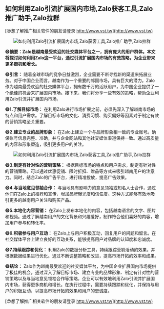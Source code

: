 ## **如何利用Zalo引流扩展国内市场,Zalo获客工具,Zalo推广助手,Zalo拉群**

[😍想了解推广相关软件的朋友请登录 http://www.vst.tw](http://www.vst.tw)

 <center><img src="https://vst.tw/MP4/tuiguang/png/5.png" alt="如何利用Zalo引流扩展国内市场,Zalo获客工具,Zalo推广助手,Zalo拉群"></center>

**😄摘要：Zalo是越南最受欢迎的社交媒体平台之一，拥有庞大的用户群体。本文将探讨如何利用Zalo这一平台，通过引流扩展国内市场的有效策略，为企业带来更多商机和增长。**

**😄引言：**
随着全球市场的竞争日益激烈，企业需要不断寻找新的渠道来拓展业务。对于中国企业而言，越南作为一个重要的邻国市场，具有巨大的潜力。Zalo作为越南最受欢迎的社交媒体平台，拥有数千万的活跃用户，为中国企业提供了一个绝佳的机会来扩展国内市场。接下来，我们将分享一些有效的策略，帮助企业利用Zalo引流并扩展国内市场。

**😄1.了解目标市场：**
在利用Zalo进行市场扩展之前，必须先深入了解越南市场的特点和用户需求。了解目标市场的文化、消费习惯、购买偏好等因素对于制定有效的营销策略至关重要。

**😄2.建立专业的品牌形象：**
在Zalo上建立一个与品牌形象相一致的专业账号。确保账号信息完整、准确，并与企业网站和其他社交媒体渠道保持一致。通过高质量的内容和形象塑造，吸引更多用户的关注。

 <center><img src="https://vst.tw/MP4/tuiguang/png/1.png" alt="如何利用Zalo引流扩展国内市场,Zalo获客工具,Zalo推广助手,Zalo拉群"></center>

**😄3.制定有针对性的营销策略：**
根据目标市场的特点和用户需求，制定有针对性的营销策略。可以通过优惠促销、限时折扣、赠品等方式来吸引越南用户的注意力。同时，结合Zalo的广告平台，进行精准投放，提高广告效果。

**😄4.与当地意见领袖合作：**
与当地具有影响力的意见领袖或知名人士合作，通过他们在Zalo上的推荐和宣传，增加品牌曝光度和信任度。这种方式能够有效地吸引更多的越南用户关注和购买产品。

**😄5.本地化内容营销：**
在Zalo上发布本地化的内容，包括越南语言的文字、图片和视频。通过了解越南用户的文化背景和兴趣爱好，制作符合他们喜好的内容，增加用户参与和转化率。

**😄6.积极参与用户互动：**
在Zalo上与用户积极互动，回复用户的问题和留言。在社交媒体平台上建立良好的互动关系，能够提高用户对品牌的认知度和忠诚度。

**😄7.持续跟踪和优化：**
利用Zalo的数据分析工具，持续跟踪营销活动的效果，并根据数据结果进行优化。通过不断调整策略和改进，提高市场开拓的效率和成果。

**😄结论：**
Zalo作为越南最受欢迎的社交媒体平台，为中国企业扩展国内市场提供了极佳的机会。通过深入了解目标市场、建立专业的品牌形象、制定有针对性的营销策略以及与当地意见领袖合作等策略，企业可以有效地利用Zalo引流并扩展国内市场，获得更多商机和增长。在执行过程中，需要持续跟踪和优化，并保持与用户的积极互动，以提高市场开拓的效果和用户的忠诚度。

[😍想了解推广相关软件的朋友请登录 http://www.vst.tw](http://www.vst.tw)



